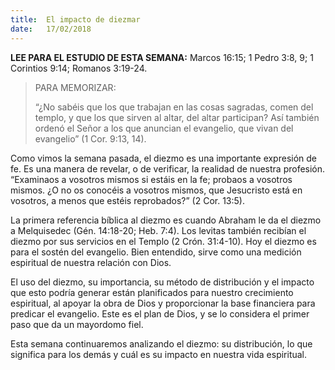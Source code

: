 ```yaml
---
title:  El impacto de diezmar
date:   17/02/2018
---
```


**LEE PARA EL ESTUDIO DE ESTA SEMANA:** Marcos 16:15; 1 Pedro 3:8, 9; 1 Corintios 9:14; Romanos 3:19-24.

><p>PARA MEMORIZAR:</p>
>“¿No sabéis que los que trabajan en las cosas sagradas, comen del templo, y que los que sirven al altar, del altar participan? Así también ordenó el Señor a los que anuncian el evangelio, que vivan del evangelio” (1 Cor. 9:13, 14).

Como vimos la semana pasada, el diezmo es una importante expresión de fe. Es una manera de revelar, o de verificar, la realidad de nuestra profesión. “Examinaos a vosotros mismos si estáis en la fe; probaos a vosotros mismos. ¿O no os conocéis a vosotros mismos, que Jesucristo está en vosotros, a menos que estéis reprobados?” (2 Cor. 13:5). 

La primera referencia bíblica al diezmo es cuando Abraham le da el diezmo a Melquisedec (Gén. 14:18-20; Heb. 7:4). Los levitas también recibían el diezmo por sus servicios en el Templo (2 Crón. 31:4-10). Hoy el diezmo es para el sostén del evangelio. Bien entendido, sirve como una medición espiritual de nuestra relación con Dios.

El uso del diezmo, su importancia, su método de distribución y el impacto que esto podría generar están planificados para nuestro crecimiento espiritual, al apoyar la obra de Dios y proporcionar la base financiera para predicar el evangelio. Este es el plan de Dios, y se lo considera el primer paso que da un mayordomo fiel. 

Esta semana continuaremos analizando el diezmo: su distribución, lo que significa para los demás y cuál es su impacto en nuestra vida espiritual.